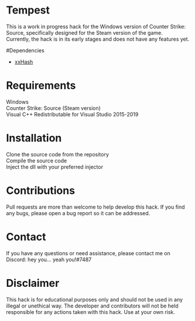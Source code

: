 # Tempest
This is a work in progress hack for the Windows version of Counter Strike: Source, specifically designed for the Steam version of the game.  
Currently, the hack is in its early stages and does not have any features yet.

#Dependencies
- [xxHash](https://github.com/Cyan4973/xxHash)

# Requirements
Windows  
Counter Strike: Source (Steam version)  
Visual C++ Redistributable for Visual Studio 2015-2019

# Installation
Clone the source code from the repository  
Compile the source code  
Inject the dll with your preferred injector  

# Contributions
Pull requests are more than welcome to help develop this hack. If you find any bugs, please open a bug report so it can be addressed.

# Contact
If you have any questions or need assistance, please contact me on Discord: hey you... yeah you!#7487

# Disclaimer
This hack is for educational purposes only and should not be used in any illegal or unethical way. The developer and contributors will not be held responsible for any actions taken with this hack. Use at your own risk.
